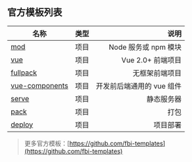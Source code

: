 ## 官方模板列表

| 名称                                                                          | 类型 |                      说明 |
| ----------------------------------------------------------------------------- | :--: | ------------------------: |
| [mod](https://github.com/fbi-templates/fbi-project-mod)                       | 项目 |      Node 服务或 npm 模块 |
| [vue](https://github.com/fbi-templates/fbi-project-vue)                       | 项目 |         Vue 2.0+ 前端项目 |
| [fullpack](https://github.com/fbi-templates/fbi-project-fullpack)             | 项目 |            无框架前端项目 |
| [vue-components](https://github.com/fbi-templates/fbi-project-vue-components) | 项目 | 开发前后端通用的 vue 组件 |
| [serve](https://github.com/fbi-templates/fbi-task-serve)                      | 项目 |                静态服务器 |
| [pack](https://github.com/fbi-templates/fbi-task-pack)                        | 项目 |                      打包 |
| [deploy](https://github.com/fbi-templates/fbi-task-deploy)                    | 项目 |                  项目部署 |

> 更多官方模板：[https://github.com/fbi-templates](https://github.com/fbi-templates)
